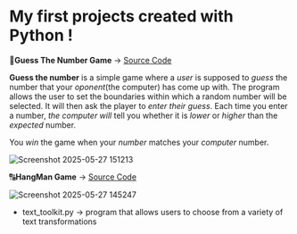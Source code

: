 # Мy first projects created with Python !
  
  🔢**Guess The Number Game** -> [Source Code](number_guessing.py)
   
  **Guess the number** is a simple game where a *user* is supposed to *guess* the number that your *oponent*(the computer) has come up with.
  The program allows the user to set the boundaries within which a random number will be selected. It will then ask the player to *enter their guess*. 
  Each time you enter a number, *the computer will* tell you whether it is *lower* or *higher* than the *expected* number.
  
  You *win* the game when your *number* matches your *computer* number.
  
 ![Screenshot 2025-05-27 151213](https://github.com/user-attachments/assets/db47936f-8c21-40f7-8ff9-6169949cd7b5)

    
  🔠**HangMan Game** -> [Source Code](hangman.py)

  ![Screenshot 2025-05-27 145247](https://github.com/user-attachments/assets/4b7fccb7-52f5-48e7-befb-b1fc08844d13)

  
  - text_toolkit.py -> program that allows users to choose from a variety of text transformations
